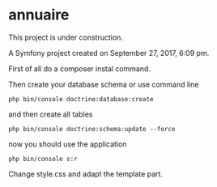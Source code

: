 annuaire
========
This project is under construction.

A Symfony project created on September 27, 2017, 6:09 pm.

First of all do a composer instal command.

Then create your database schema or use  command line 
```
php bin/console doctrine:database:create
```

and then create all tables

```
php bin/console doctrine:schema:update --force
```

now you should use the application

```
php bin/console s:r
```

Change style.css and adapt the template part.
